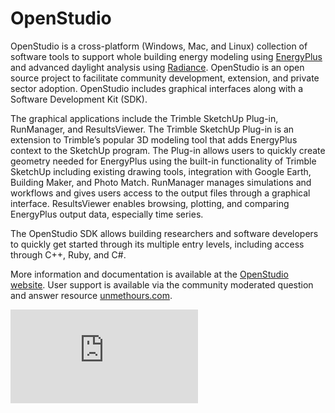 OpenStudio
==========

OpenStudio is a cross-platform (Windows, Mac, and Linux) collection of software tools to support whole building energy modeling using [EnergyPlus](https://github.com/NREL/EnergyPlus) and advanced daylight analysis using [Radiance](https://github.com/NREL/Radiance/).  OpenStudio is an open source project to facilitate community development, extension, and private sector adoption. OpenStudio includes graphical interfaces along with a Software Development Kit (SDK). 

The graphical applications include the Trimble SketchUp Plug-in, RunManager, and ResultsViewer.  The Trimble SketchUp Plug-in is an extension to Trimble’s popular 3D modeling tool that adds EnergyPlus context to the SketchUp program.  The Plug-in allows users to quickly create geometry needed for EnergyPlus using the built-in functionality of Trimble SketchUp including existing drawing tools, integration with Google Earth, Building Maker, and Photo Match.  RunManager manages simulations and workflows and gives users access to the output files through a graphical interface.  ResultsViewer enables browsing, plotting, and comparing EnergyPlus output data, especially time series.

The OpenStudio SDK allows building researchers and software developers to quickly get started through its multiple entry levels, including access through C++, Ruby, and C#. 

More information and documentation is available at the [OpenStudio website](https://www.openstudio.net/). User support is available via the community moderated question and answer resource [unmethours.com](https://unmethours.com/questions/).

[![Analytics](https://ga-beacon.appspot.com/UA-18838154-10/OpenStudio/README.md?pixel)](https://github.com/NREL/OpenStudio)